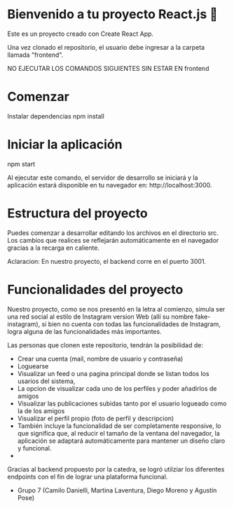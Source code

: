 # Bienvenido a tu proyecto React.js 👋
Este es un proyecto creado con Create React App.

Una vez clonado el repositorio, el usuario debe ingresar a la carpeta llamada "frontend".

NO EJECUTAR LOS COMANDOS SIGUIENTES SIN ESTAR EN frontend

# Comenzar
Instalar dependencias
npm install

# Iniciar la aplicación
npm start

Al ejecutar este comando, el servidor de desarrollo se iniciará y la aplicación estará disponible en tu navegador en:
http://localhost:3000.

# Estructura del proyecto
Puedes comenzar a desarrollar editando los archivos en el directorio src. Los cambios que realices se reflejarán automáticamente en el navegador gracias a la recarga en caliente.

Aclaracion: En nuestro proyecto, el backend corre en el puerto 3001.

# Funcionalidades del proyecto

Nuestro proyecto, como se nos presentó en la letra al comienzo, simula ser una red social al estilo de Instagram version Web (allí su nombre fake-instagram), si bien no cuenta con todas las funcionalidades de Instagram, logra alguna de las funcionalidades más importantes.

Las personas que clonen este repositorio, tendrán la posibilidad de: 
  - Crear una cuenta (mail, nombre de usuario y contraseña)
  - Loguearse
  - Visualizar un feed o una pagina principal donde se listan todos los usarios del sistema,
  - La opcion de visualizar cada uno de los perfiles y poder añadirlos de amigos
  - Visualizar las publicaciones subidas tanto por el usuario logueado como la de los amigos
  - Visualizar el perfil propio (foto de perfil y descripcion)
  - También incluye la funcionalidad de ser completamente responsive, lo que significa que, al reducir el tamaño de la ventana del navegador, la aplicación se adaptará automáticamente para mantener un diseño claro y funcional.
  - 
Gracias al backend propuesto por la catedra, se logró utilziar los diferentes endpoints con el fin de lograr una plataforma funcional. 

- Grupo 7 (Camilo Danielli, Martina Laventura, Diego Moreno y Agustín Pose)
